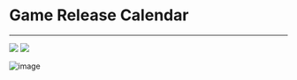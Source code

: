 # Game Release Calendar
---

[![](https://img.shields.io/github/workflow/status/BeeeQueue/game-calendar/CI?label=build)](https://github.com/BeeeQueue/game-calendar/actions?query=branch%3Amain+workflow%3ACI)
[![](https://img.shields.io/badge/-storybook-FF4785?logo=storybook&logoColor=white)](https://main--6043983d93060a002199607e.chromatic.com)

![image](https://user-images.githubusercontent.com/472500/110211712-b8ebaf80-7e4c-11eb-80bb-7265dac98f01.png)
